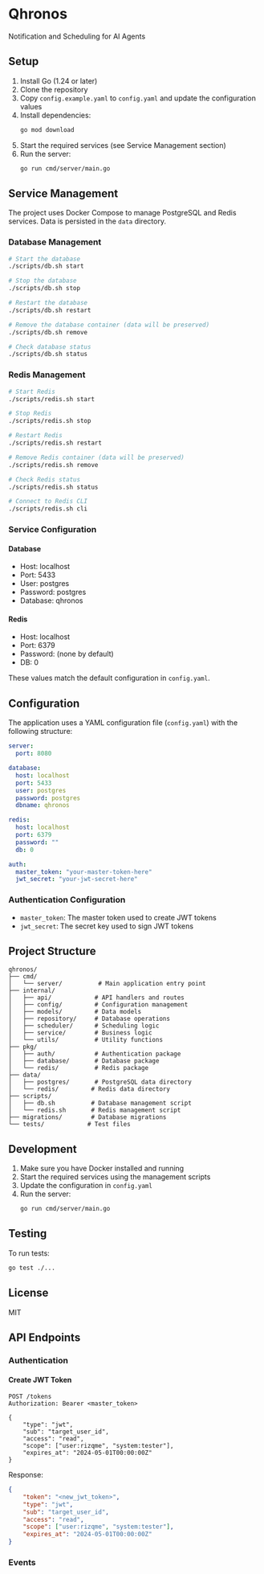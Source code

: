 # Qhronos

Notification and Scheduling for AI Agents

## Setup

1. Install Go (1.24 or later)
2. Clone the repository
3. Copy `config.example.yaml` to `config.yaml` and update the configuration values
4. Install dependencies:
   ```bash
   go mod download
   ```
5. Start the required services (see Service Management section)
6. Run the server:
   ```bash
   go run cmd/server/main.go
   ```

## Service Management

The project uses Docker Compose to manage PostgreSQL and Redis services. Data is persisted in the `data` directory.

### Database Management

```bash
# Start the database
./scripts/db.sh start

# Stop the database
./scripts/db.sh stop

# Restart the database
./scripts/db.sh restart

# Remove the database container (data will be preserved)
./scripts/db.sh remove

# Check database status
./scripts/db.sh status
```

### Redis Management

```bash
# Start Redis
./scripts/redis.sh start

# Stop Redis
./scripts/redis.sh stop

# Restart Redis
./scripts/redis.sh restart

# Remove Redis container (data will be preserved)
./scripts/redis.sh remove

# Check Redis status
./scripts/redis.sh status

# Connect to Redis CLI
./scripts/redis.sh cli
```

### Service Configuration

#### Database
- Host: localhost
- Port: 5433
- User: postgres
- Password: postgres
- Database: qhronos

#### Redis
- Host: localhost
- Port: 6379
- Password: (none by default)
- DB: 0

These values match the default configuration in `config.yaml`.

## Configuration

The application uses a YAML configuration file (`config.yaml`) with the following structure:

```yaml
server:
  port: 8080

database:
  host: localhost
  port: 5433
  user: postgres
  password: postgres
  dbname: qhronos

redis:
  host: localhost
  port: 6379
  password: ""
  db: 0

auth:
  master_token: "your-master-token-here"
  jwt_secret: "your-jwt-secret-here"
```

### Authentication Configuration

- `master_token`: The master token used to create JWT tokens
- `jwt_secret`: The secret key used to sign JWT tokens

## Project Structure

```
qhronos/
├── cmd/
│   └── server/          # Main application entry point
├── internal/
│   ├── api/            # API handlers and routes
│   ├── config/         # Configuration management
│   ├── models/         # Data models
│   ├── repository/     # Database operations
│   ├── scheduler/      # Scheduling logic
│   ├── service/        # Business logic
│   └── utils/          # Utility functions
├── pkg/
│   ├── auth/           # Authentication package
│   ├── database/       # Database package
│   └── redis/          # Redis package
├── data/
│   ├── postgres/       # PostgreSQL data directory
│   └── redis/         # Redis data directory
├── scripts/
│   ├── db.sh          # Database management script
│   └── redis.sh       # Redis management script
├── migrations/        # Database migrations
└── tests/            # Test files
```

## Development

1. Make sure you have Docker installed and running
2. Start the required services using the management scripts
3. Update the configuration in `config.yaml`
4. Run the server:
   ```bash
   go run cmd/server/main.go
   ```

## Testing

To run tests:
```bash
go test ./...
```

## License

MIT

## API Endpoints

### Authentication

#### Create JWT Token
```http
POST /tokens
Authorization: Bearer <master_token>

{
    "type": "jwt",
    "sub": "target_user_id",
    "access": "read",
    "scope": ["user:rizqme", "system:tester"],
    "expires_at": "2024-05-01T00:00:00Z"
}
```

Response:
```json
{
    "token": "<new_jwt_token>",
    "type": "jwt",
    "sub": "target_user_id",
    "access": "read",
    "scope": ["user:rizqme", "system:tester"],
    "expires_at": "2024-05-01T00:00:00Z"
}
```

### Events
